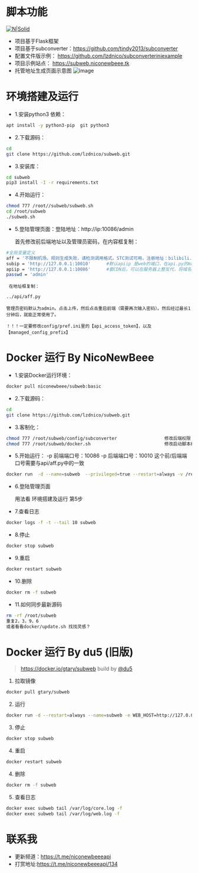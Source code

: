 # 脚本功能
[![N|Solid](https://cldup.com/dTxpPi9lDf.thumb.png)](https://nodesource.com/products/nsolid)
  - 项目基于Flask框架
  - 项目基于subconverter：https://github.com/tindy2013/subconverter
  - 配置文件版示例： https://github.com/lzdnico/subconverteriniexample
  - 项目示例站点： https://subweb.niconewbeee.tk
  - 托管地址生成页面示意图
  ![image](https://github.com/lzdnico/subweb/blob/test/images/index.png) 
# 环境搭建及运行
  - 1.安装python3 依赖： 
  ```bash
  apt install -y python3-pip  git python3
  ```
  - 2.下载源码：
  ```bash
  cd 
  git clone https://github.com/lzdnico/subweb.git 
  ```
  - 3.安装库： 
  ```bash
  cd subweb
  pip3 install -I -r requirements.txt 
  ```
  - 4.开始运行：
  ```bash
  chmod 777 /root//subweb/subweb.sh
  cd /root/subweb 
  ./subweb.sh 
  ```
  - 5.登陆管理页面：登陆地址：http://ip:10086/admin             

    首先修改前后端地址以及管理员密码，在内容框复制：

```bash  
#全局变量定义
aff = '不限制机场，规则生成失败，请检测调用格式。STC测试可用，注册地址：bilibili.stchk.cloud/auth/register?code=gzI5'   
subip = 'http://127.0.0.1:10010'      #默认apiip 是web的端口，在api.py的main函数指定，或者docker的端口指定。  默认subip是 subconverter 的端口，在config/perf.ini 中指定，或者docker的端口指定。
apiip = 'http://127.0.0.1:10086'      #套CDN后，可以在服务器上整反代，将域名反代到本地运行的端口：http://127.0.0.1:10010 
passwd = 'admin'
```

     在地址框复制：

```bash
../api/aff.py
```

    管理员密码默认为admin。点击上传，然后点击重启前端（需要再次输入密码）。然后经过最长1分钟后，就能正常使用了。

    ！！！一定要修改config/pref.ini里的【api_access_token】，以及【managed_config_prefix】

# Docker 运行 By NicoNewBeee 
  - 1.安装Docker运行环境： 
  ```bash
  docker pull niconewbeee/subweb:basic
  ```
  - 2.下载源码：
  ```bash
  cd 
  git clone https://github.com/lzdnico/subweb.git 
  ```
  - 3.客制化：
  ```bash 
  chmod 777 /root/subweb/config/subconverter                  修改后端权限
  chmod 777 /root/subweb/docker.sh                            修改启动脚本权限
  ```
  - 5.开始运行：
  -p 前端端口号：10086 -p 后端端口号：10010                      这个前/后端端口号需要与api/aff.py中的一致
  ```bash 
  docker run  -d --name=subweb  --privileged=true --restart=always -v /root/subweb:/subweb -p 10086:10086 -p 10010:10010  niconewbeee/subweb:basic
  ```
  - 6.登陆管理页面

    用法看 环境搭建及运行 第5步

  - 7.查看日志 
```bash
docker logs -f -t --tail 10 subweb
```
- 8.停止 
```bash
docker stop subweb
```
- 9.重启 
```bash
docker restart subweb
```
- 10.删除 
```bash
docker rm -f subweb
```

- 11.如何同步最新源码 
```bash
rm -rf /root/subweb
重复2，3，9，6
或者看看docker/update.sh 找找灵感？
```

# Docker 运行 By du5 (旧版)
> https://docker.io/gtary/subweb build by [@du5](https://t.me/Gtary)
1. 拉取镜像
```bash
docker pull gtary/subweb
```
2. 运行 
```bash
docker run -d --restart=always --name=subweb -e WEB_HOST=http://127.0.0.1:Web_Port -e CORE_HOST=http://127.0.0.1:Core_Port -p Web_Port:10086 -p Core_Port:10010 gtary/subweb
```
3. 停止
```bash
docker stop subweb
```
4. 重启
```bash
docker restart subweb
```
4. 删除
```bash
docker rm -f subweb
```
5. 查看日志
```bash
docker exec subweb tail /var/log/core.log -f
docker exec subweb tail /var/log/web.log -f
```
# 联系我
  - 更新频道：https://t.me/niconewbeeeapi
  - 打赏地址:https://t.me/niconewbeeeapi/134

[//]: # (These are reference links used in the body of this note and get stripped out when the markdown processor does its job. There is no need to format nicely because it shouldn't be seen. Thanks SO - http://stackoverflow.com/questions/4823468/store-comments-in-markdown-syntax)


   [dill]: <https://github.com/joemccann/dillinger>
   [git-repo-url]: <https://github.com/joemccann/dillinger.git>
   [john gruber]: <http://daringfireball.net>
   [df1]: <http://daringfireball.net/projects/markdown/>
   [markdown-it]: <https://github.com/markdown-it/markdown-it>
   [Ace Editor]: <http://ace.ajax.org>
   [node.js]: <http://nodejs.org>
   [Twitter Bootstrap]: <http://twitter.github.com/bootstrap/>
   [jQuery]: <http://jquery.com>
   [@tjholowaychuk]: <http://twitter.com/tjholowaychuk>
   [express]: <http://expressjs.com>
   [AngularJS]: <http://angularjs.org>
   [Gulp]: <http://gulpjs.com>

   [PlDb]: <https://github.com/joemccann/dillinger/tree/master/plugins/dropbox/README.md>
   [PlGh]: <https://github.com/joemccann/dillinger/tree/master/plugins/github/README.md>
   [PlGd]: <https://github.com/joemccann/dillinger/tree/master/plugins/googledrive/README.md>
   [PlOd]: <https://github.com/joemccann/dillinger/tree/master/plugins/onedrive/README.md>
   [PlMe]: <https://github.com/joemccann/dillinger/tree/master/plugins/medium/README.md>
   [PlGa]: <https://github.com/RahulHP/dillinger/blob/master/plugins/googleanalytics/README.md>
